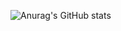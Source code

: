 ![Anurag's GitHub stats](https://github-readme-stats.vercel.app/api?username=MrEn1gma&show_icons=true&theme=dracula)
